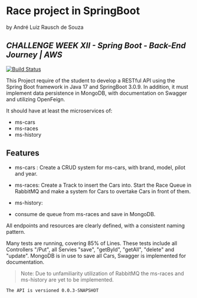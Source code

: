 #  Race project in SpringBoot
by André Luiz Rausch de Souza

## _CHALLENGE WEEK XII - Spring Boot - Back-End Journey | AWS_

[![Build Status](https://travis-ci.org/joemccann/dillinger.svg?branch=master)](https://github.com/Andraus88/race)

This Project require of the student to develop a RESTful API using the Spring Boot framework in Java 17 and SpringBoot 3.0.9. In addition, it must implement data persistence in MongoDB, with documentation on Swagger and utilizing OpenFeign.

It should have at least the microservices of:

- ms-cars
- ms-races
- ms-history

## Features

- ms-cars <IMPLEMENTED> :
Create a CRUD system for ms-cars, with brand, model, pilot and year.

- ms-races:
Create a Track to insert the Cars into.
Start the Race Queue in RabbitMQ and make a system for Cars to overtake Cars in front of them.

- ms-history:
- consume de queue from ms-races and save in MongoDB.



All endpoints and resources are clearly defined, with a consistent naming pattern.

Many tests are running, covering 85% of Lines. These tests include all Controllers "/Put", all Servies "save", "getById", "getAll", "delete" and "update".
MongoDB is in use to save all Cars, Swagger is implemented for  documentation.

> Note: Due to unfamiliarity utilization of RabbitMQ the ms-races and ms-history are yet to be implemented.

```sh
The API is versioned 0.0.3-SNAPSHOT
```

